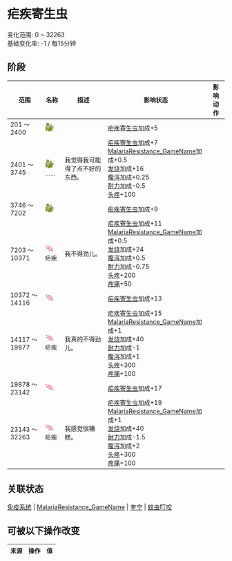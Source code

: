 # 疟疾寄生虫  
变化范围: 0 ~ 32263  
基础变化率: -1 / 每15分钟  
## 阶段  
范围  |  名称  |  描述  |  影响状态  |  影响动作  
----  |  ----  |  ----  |  ----  |  ----  
201 ～ 2400  |  <img decoding="async" src="Sprite/Bacteria.png" href="a.md" style="max-width:20px;max-height:20px;">  |    |  [疟疾寄生虫](ParasiteMalaria.md)加成+5  |    
2401 ～ 3745  |  <img decoding="async" src="Sprite/Bacteria.png" href="a.md" style="max-width:20px;max-height:20px;">……  |  我觉得我可能得了点不好的东西。  |  [疟疾寄生虫](ParasiteMalaria.md)加成+7<br>[MalariaResistance_GameName](MalariaResistance.md)加成+0.5<br>[发烧](Fever.md)加成+16<br>[腹泻](Diarrhoea.md)加成+0.25<br>[耐力](Stamina.md)加成-0.5<br>[头疼](Headache.md)+100  |    
3746 ～ 7202  |  <img decoding="async" src="Sprite/Bacteria.png" href="a.md" style="max-width:20px;max-height:20px;">  |    |  [疟疾寄生虫](ParasiteMalaria.md)加成+9  |    
7203 ～ 10371  |  <img decoding="async" src="Sprite/CampFever.png" href="a.md" style="max-width:20px;max-height:20px;">疟疾  |  我不得劲儿。  |  [疟疾寄生虫](ParasiteMalaria.md)加成+11<br>[MalariaResistance_GameName](MalariaResistance.md)加成+0.5<br>[发烧](Fever.md)加成+24<br>[腹泻](Diarrhoea.md)加成+0.5<br>[耐力](Stamina.md)加成-0.75<br>[头疼](Headache.md)+200<br>[疼痛](Pain.md)+50  |    
10372 ～ 14116  |  <img decoding="async" src="Sprite/CampFever.png" href="a.md" style="max-width:20px;max-height:20px;">  |    |  [疟疾寄生虫](ParasiteMalaria.md)加成+13  |    
14117 ～ 19877  |  <img decoding="async" src="Sprite/CampFever.png" href="a.md" style="max-width:20px;max-height:20px;">疟疾  |  我真的不得劲儿。  |  [疟疾寄生虫](ParasiteMalaria.md)加成+15<br>[MalariaResistance_GameName](MalariaResistance.md)加成+1<br>[发烧](Fever.md)加成+40<br>[耐力](Stamina.md)加成-1<br>[腹泻](Diarrhoea.md)加成+1<br>[头疼](Headache.md)+300<br>[疼痛](Pain.md)+100  |    
19878 ～ 23142  |  <img decoding="async" src="Sprite/CampFever.png" href="a.md" style="max-width:20px;max-height:20px;">  |    |  [疟疾寄生虫](ParasiteMalaria.md)加成+17  |    
23143 ～ 32263  |  <img decoding="async" src="Sprite/CampFever.png" href="a.md" style="max-width:20px;max-height:20px;">疟疾  |  我感觉很糟糕。  |  [疟疾寄生虫](ParasiteMalaria.md)加成+19<br>[MalariaResistance_GameName](MalariaResistance.md)加成+1<br>[发烧](Fever.md)加成+40<br>[耐力](Stamina.md)加成-1.5<br>[腹泻](Diarrhoea.md)加成+2<br>[头疼](Headache.md)+300<br>[疼痛](Pain.md)+100  |    
## 关联状态  
[免疫系统](ImmuneSystem.md)  |  [MalariaResistance_GameName](MalariaResistance.md)  |  [奎宁](Quinine.md)  |  [蚊虫叮咬](BugDamage.md)  
## 可被以下操作改变  
来源  |  操作  |  值  
----  |  ----  |  ----  
